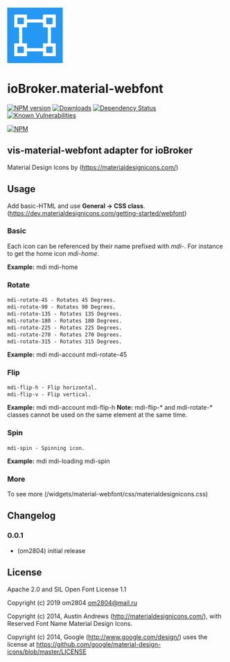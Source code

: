 ![Logo](admin/material-webfont.png)
# ioBroker.material-webfont

[![NPM version](http://img.shields.io/npm/v/iobroker.vis-material-webfont.svg)](https://www.npmjs.com/package/iobroker.vis-material-webfont)
[![Downloads](https://img.shields.io/npm/dm/iobroker.vis-material-webfont.svg)](https://www.npmjs.com/package/iobroker.vis-material-webfont)
[![Dependency Status](https://img.shields.io/david/om2804/iobroker.vis-material-webfont.svg)](https://david-dm.org/om2804/iobroker.vis-material-webfont)
[![Known Vulnerabilities](https://snyk.io/test/github/om2804/ioBroker.vis-material-webfont/badge.svg)](https://snyk.io/test/github/om2804/ioBroker.vis-material-webfont)

[![NPM](https://nodei.co/npm/iobroker.vis-material-webfont.png?downloads=true)](https://nodei.co/npm/iobroker.vis-material-webfont/)


## vis-material-webfont adapter for ioBroker

Material Design Icons by (https://materialdesignicons.com/) 

## Usage

Add basic-HTML and use **General -> CSS class**. (https://dev.materialdesignicons.com/getting-started/webfont)

### Basic ###
Each icon can be referenced by their name prefixed with *mdi-*. For instance to get the home icon *mdi-home*.

**Example:**  mdi mdi-home

### Rotate ###
    mdi-rotate-45 - Rotates 45 Degrees.
    mdi-rotate-90 - Rotates 90 Degrees.
    mdi-rotate-135 - Rotates 135 Degrees.
    mdi-rotate-180 - Rotates 180 Degrees.
    mdi-rotate-225 - Rotates 225 Degrees.
    mdi-rotate-270 - Rotates 270 Degrees.
    mdi-rotate-315 - Rotates 315 Degrees.

**Example:**  mdi mdi-account mdi-rotate-45

### Flip ###
    mdi-flip-h - Flip horizontal.
    mdi-flip-v - Flip vertical.

**Example:**  mdi mdi-account mdi-flip-h
**Note:** mdi-flip-* and mdi-rotate-* classes cannot be used on the same element at the same time.

### Spin ###
    mdi-spin - Spinning icon.
**Example:**  mdi mdi-loading mdi-spin

### More ###
To see more (/widgets/material-webfont/css/materialdesignicons.css)

## Changelog

### 0.0.1
* (om2804) initial release

## License
Apache 2.0 and SIL Open Font License 1.1

Copyright (c) 2019 om2804 <om2804@mail.ru>

Copyright (c) 2014, Austin Andrews (http://materialdesignicons.com/),
with Reserved Font Name Material Design Icons.

Copyright (c) 2014, Google (http://www.google.com/design/)
uses the license at https://github.com/google/material-design-icons/blob/master/LICENSE
